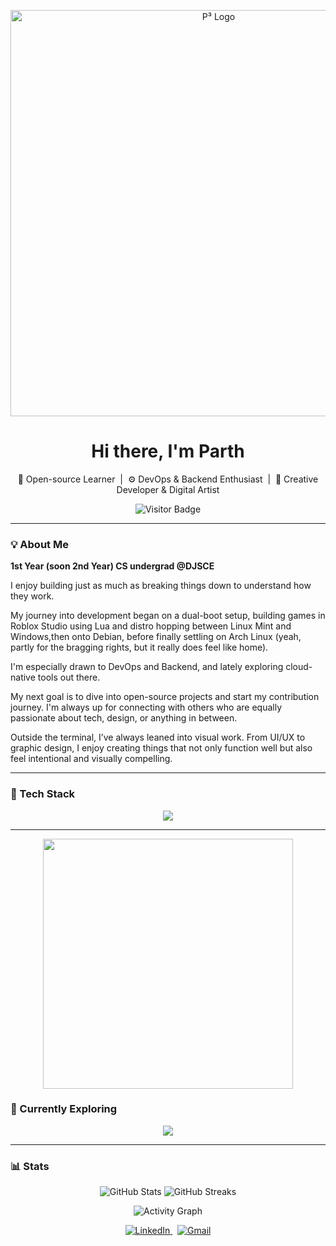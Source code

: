 <p align="center">
  <img src="Pcubed_banner.png" alt="P³ Logo" width="650" />
</p>

<h1 align="center">Hi there, I'm Parth </h1>

<p align="center">
  🚀 Open-source Learner &nbsp;|&nbsp; ⚙️ DevOps & Backend Enthusiast &nbsp;|&nbsp; 🎨 Creative Developer & Digital Artist 
</p>

<p align="center">
  <img src="https://visitor-badge.laobi.icu/badge?page_id=pcubedp" alt="Visitor Badge" />
</p>

---

### 💡 About Me

**1st Year (soon 2nd Year) CS undergrad @DJSCE**

I enjoy building just as much as breaking things down to understand how they work.

My journey into development began on a dual-boot setup, building games in Roblox Studio using Lua and distro hopping between Linux Mint and Windows,then onto Debian, before finally settling on Arch Linux (yeah, partly for the bragging rights, but it really does feel like home).

I'm especially drawn to DevOps and Backend, and lately exploring cloud-native tools out there.

My next goal is to dive into open-source projects and start my contribution journey. I'm always up for connecting with others who are equally passionate about tech, design, or anything in between.

Outside the terminal, I’ve always leaned into visual work. From UI/UX to graphic design, I enjoy creating things that not only function well but also feel intentional and visually compelling.

---

### 🧰 Tech Stack

<p align="center">
  <img src="https://skillicons.dev/icons?i=linux,bash,git,github,vscode,js,figma,ps,java,cpp" />
</p>

---

<p align="center">
  <img src="https://user-images.githubusercontent.com/74038190/225813708-98b745f2-7d22-48cf-9150-083f1b00d6c9.gif" width="400" />
</p>

### 🔭 Currently Exploring

<p align="center">
  <img src="https://skillicons.dev/icons?i=python,docker,kubernetes,go,azure" />
</p>

---

### 📊 Stats

<p align="center">
  <img src="https://github-readme-stats.vercel.app/api?username=pcubedp&show_icons=true&theme=radical" alt="GitHub Stats" />
  <img src="https://github-readme-streak-stats.herokuapp.com/?user=pcubedp&theme=radical" alt="GitHub Streaks" />
</p>

<p align="center">
  <img src="https://github-readme-activity-graph.vercel.app/graph?username=pcubedp&theme=react-dark&hide_border=true" alt="Activity Graph" />
</p>

<p align="center">
  <a href="https://in.linkedin.com/in/parth-patel-dj" target="_blank">
    <img alt="LinkedIn" src="https://img.shields.io/badge/LinkedIn-0077B5?style=for-the-badge&logo=linkedin&logoColor=white" />
  </a>
  &nbsp;
  <a href="mailto:pcubed.dev@gmail.com">
    <img alt="Gmail" src="https://img.shields.io/badge/Gmail-D14836?style=for-the-badge&logo=gmail&logoColor=white" />
  </a>
</p>
